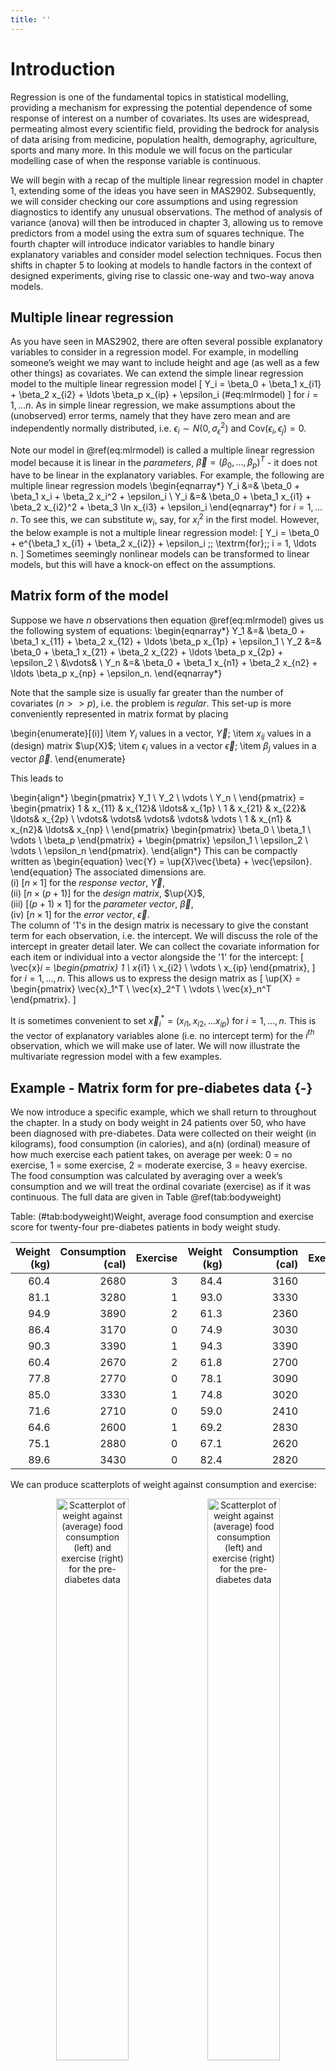 ```yaml
---
title: ''
---
```


# Introduction

Regression is one of the fundamental topics in statistical modelling, providing a mechanism for expressing the potential dependence of some response of interest on a number of covariates. Its uses are widespread, permeating almost every scientific field, providing the bedrock for analysis of data arising from medicine, population health, demography, agriculture, sports and many more. In this module we will focus on the particular modelling case of when the response variable is continuous.

We will begin with a recap of the multiple linear regression model in chapter 1, extending some of the ideas you have seen in MAS2902. Subsequently, we will consider checking our core assumptions and using regression diagnostics to identify any unusual observations. The method of analysis of variance (anova) will then be introduced in chapter 3, allowing us to remove predictors from a model using the extra sum of squares technique. The fourth chapter will introduce indicator variables to handle binary explanatory variables and consider model selection techniques. Focus then shifts in chapter 5 to looking at models to handle factors in the context of designed experiments, giving rise to classic one-way and two-way anova models. 

<!-- The long-term aim is to build towards a framework of a general linear model, which will itself be developed further in MAS3906 (should you take this optional module) to allow for response variables of alternative types, i.e. binary or count data, via a generalised linear model. -->

## Multiple linear regression
As you have seen in MAS2902, there are often several possible explanatory variables to consider in a regression model. For example, in modelling someone’s weight we may want to include height and age (as well as a few other things) as covariates. We can extend the simple linear regression model to the multiple linear regression model
\[
Y_i = \beta_0 + \beta_1 x_{i1} + \beta_2 x_{i2} + \ldots \beta_p x_{ip} + \epsilon_i (\#eq:mlrmodel)
\]
for $i = 1, \ldots n$. As in simple linear regression, we make assumptions about the (unobserved) error terms, namely that they have zero mean and are independently normally distributed, i.e. $\epsilon_i \sim N(0, \sigma_{\epsilon}^2)$ and $\textrm{Cov}(\epsilon_i, \epsilon_j) = 0$.

Note our model in \@ref(eq:mlrmodel) is called a multiple linear regression model because it is linear in the *parameters*, $\vec{\beta}  = \left(\beta_0, \ldots, \beta_p\right)^T$ - it does not have to be linear in the explanatory variables. For example, the following are multiple linear regression models
\begin{eqnarray*}
Y_i &=& \beta_0 + \beta_1 x_i + \beta_2 x_i^2 + \epsilon_i \\
Y_i &=& \beta_0 + \beta_1 x_{i1} + \beta_2 x_{i2}^2 + \beta_3 \ln x_{i3} + \epsilon_i
\end{eqnarray*}
for $i = 1, \ldots n$. To see this, we can substitute $w_i$, say, for $x_i^2$ in the first model. However, the below example is not a multiple linear regression model:
\[
Y_i = \beta_0 + e^{\beta_1 x_{i1} + \beta_2 x_{i2}} + \epsilon_i \;\; \textrm{for}\;\; i = 1, \ldots n.
\]
Sometimes seemingly nonlinear models can be transformed to linear models, but this will have a knock-on effect on the assumptions.

## Matrix form of the model
Suppose we have $n$ observations then equation \@ref(eq:mlrmodel) gives us the following system of equations:
\begin{eqnarray*}
Y_1 &=& \beta_0 + \beta_1 x_{11} + \beta_2 x_{12} + \ldots \beta_p x_{1p} + \epsilon_1 \\
Y_2 &=& \beta_0 + \beta_1 x_{21} + \beta_2 x_{22} + \ldots \beta_p x_{2p} + 
\epsilon_2 \\
&\vdots& \\
Y_n &=& \beta_0 + \beta_1 x_{n1} + \beta_2 x_{n2} + \ldots \beta_p x_{np} + 
\epsilon_n.
\end{eqnarray*}

Note that the sample size is usually far greater than the number of covariates ($n>>p$), i.e. the problem is *regular*. This set-up is more conveniently represented in matrix format by placing

\begin{enumerate}[(i)]
\item $Y_i$ values in a vector, $\vec{Y}$;
\item $x_{ij}$ values in a (design) matrix $\up{X}$;
\item $\epsilon_i$ values in a vector $\vec{\epsilon}$;
\item $\beta_j$ values in a vector $\vec{\beta}$.
\end{enumerate}

This leads to

\begin{align*}
\begin{pmatrix}
        Y_1 \\
	Y_2 \\
 	\vdots \\
 	Y_n \\
         \end{pmatrix} =  
             \begin{pmatrix}
	1 & x_{11} & x_{12}& \ldots& x_{1p} \\
	1 & x_{21} & x_{22}& \ldots& x_{2p} \\
\vdots& \vdots& \vdots& \vdots& \vdots \\
	1 & x_{n1} & x_{n2}& \ldots& x_{np} \\
         \end{pmatrix}
         \begin{pmatrix}
        \beta_0 \\
	\beta_1 \\
 	\vdots \\
 	\beta_p
         \end{pmatrix} +
         \begin{pmatrix}
       	\epsilon_1 \\
	\epsilon_2 \\
	\vdots \\
 	\epsilon_n
         \end{pmatrix}.
   \end{align*}
This can be compactly written as
\begin{equation}
\vec{Y} = \up{X}\vec{\beta} + \vec{\epsilon}.
\end{equation}
The associated dimensions are.   
(i) $[n \times 1]$ for the *response vector*, $\vec{Y}$,  
(ii) $[n \times (p+1)]$ for the *design matrix*, $\up{X}$,  
(iii) $[(p+1) \times 1]$ for the *parameter vector*, $\vec{\beta}$,  
(iv) $[n \times 1]$ for the *error vector*, $\vec{\epsilon}$.  
The column of '1's in the design matrix is necessary to give the constant term for each observation, i.e. the intercept. We will discuss the role of the intercept in greater detail later. We can collect the covariate information for each item or individual into a vector alongside the '1' for the intercept:
\[
\vec{x}_i =
\begin{pmatrix}
1 \\
x_{i1} \\
x_{i2} \\
\vdots \\
x_{ip}
\end{pmatrix},
\]
for $i = 1, \ldots, n$. This allows us to express the design matrix as
\[
\up{X} =
\begin{pmatrix}
\vec{x}_1^T \\
\vec{x}_2^T \\
\vdots \\
\vec{x}_n^T
\end{pmatrix}.
\]

It is sometimes convenient to set $\vec{x}_i^* = (x_{i1}, x_{i2}, \ldots x_{ip})$
for $i = 1, \ldots, n$. This is the vector of explanatory variables alone (i.e. no intercept term) for the $i^{th}$ observation, which we will make use of later. We will now illustrate the multivariate regression model with a few examples. 

## Example - Matrix form for pre-diabetes data {-}
We now introduce a specific example, which we shall return to throughout the chapter. In a study on body weight in 24 patients over 50, who have been diagnosed with pre-diabetes. Data were collected on their weight (in kilograms), food consumption (in calories), and a(n) (ordinal) measure of how much exercise each patient takes, on average per week: 0 = no exercise, 1 = some exercise, 2 = moderate exercise, 3 = heavy exercise. The food consumption was calculated by averaging over a week’s consumption and we will treat the ordinal covariate (exercise) as if it was continuous. The full data are given in Table \@ref(tab:bodyweight)


Table: (\#tab:bodyweight)Weight, average food consumption and exercise score for twenty-four pre-diabetes patients in body weight study.

| Weight (kg)| Consumption (cal)| Exercise| Weight (kg)| Consumption (cal)| Exercise|
|-----------:|-----------------:|--------:|-----------:|-----------------:|--------:|
|        60.4|              2680|        3|        84.4|              3160|        0|
|        81.1|              3280|        1|        93.0|              3330|        0|
|        94.9|              3890|        2|        61.3|              2360|        2|
|        86.4|              3170|        0|        74.9|              3030|        0|
|        90.3|              3390|        1|        94.3|              3390|        0|
|        60.4|              2670|        2|        61.8|              2700|        2|
|        77.8|              2770|        0|        78.1|              3090|        0|
|        85.0|              3330|        1|        74.8|              3020|        1|
|        71.6|              2710|        0|        59.0|              2410|        0|
|        64.6|              2600|        1|        69.2|              2830|        2|
|        75.1|              2880|        0|        67.1|              2620|        0|
|        89.6|              3430|        0|        82.4|              2820|        1|

We can produce scatterplots of weight against consumption and exercise:

<div class="figure" style="text-align: center">
<img src="multiplelinearreg_files/figure-html/unnamed-chunk-1-1.png" alt="Scatterplot of weight against (average) food consumption (left) and exercise (right) for the pre-diabetes data" width="48%" /><img src="multiplelinearreg_files/figure-html/unnamed-chunk-1-2.png" alt="Scatterplot of weight against (average) food consumption (left) and exercise (right) for the pre-diabetes data" width="48%" />
<p class="caption">(\#fig:unnamed-chunk-1)Scatterplot of weight against (average) food consumption (left) and exercise (right) for the pre-diabetes data</p>
</div>

Comments:   

1. We see that body weight is approximately linearly related to food consumption with a positive slope. There may be one unusual observation (top-right)? Could this be influential? Could others? We will consider these questions in more detail in the next chapter.  

1. There is some evidence that body weight declines with increasing exercise but the effect is possibly being masked by the variability in food consumption. Note that we observe vertical strips when dealing with ordinal variables so trends are perhaps harder to see. 

We wish to fit the model:
\[
\gap{Y_i = \beta_0 + \beta_1 x_{i1} + \beta_2 x_{i2} + \epsilon_i}
\]
for $i = 1, \ldots, n$, where $x_{i1}$ is food consumption and $x_{i2}$ is exercise for the $i^{th}$ patient. Equivalently, using our matrix formulation, we can express the model as
\[
\gap{\vec{Y} = \up{X}\vec{\beta} + \vec{\epsilon}}
\]
We can define the relevant quantities using the available data for the multiple linear regression model as follows:
\begin{align*}
\gap{
\vec{Y} =
\begin{pmatrix}
    60.4     \\
	81.1 \\
  \vdots \\
 	82.4 \\
         \end{pmatrix}, 
         	\up{X} =
     \begin{pmatrix}
	1 & 2680& 3  \\
	1 & 3280& 1  \\
  \vdots& \vdots& \vdots \\
	1 & 2820& 1 \\
         \end{pmatrix},
         \vec{\beta} = \begin{pmatrix}
        \beta_0 \\
	\beta_1 \\
	\beta_2 \\
         \end{pmatrix},
         \vec{\epsilon} =    \begin{pmatrix}
  \epsilon_1 \\
	\epsilon_2 \\
  \vdots \\
	\epsilon_{24} \\
         \end{pmatrix}.}
   \end{align*}

Note that both $\vec{Y}$ and $\vec{\epsilon}$ are unchanged by the addition of variables since these are fixed data in the case of the former, and, as yet, unknown errors in the case of the latter - note that since there is a single error term, $\epsilon_i$, for each observation, $Y_i$, the errors will always form a vector of length $n$. 

The residuals (which estimate the errors) can also be collected in a vector of length $n$, but we only know the values of the residuals *after* model fitting and their values will be different under each model. Both $\up{X}$ and $\vec{\beta}$ do change, with the addition of a column and row respectively for each additional covariate.

## Parameter estimation
Having set up the model, how do we obtain estimates for the unknown parameters? One approach is to use maximum likelihood. 

In order to set the scene, recall that our key assumptions are normality, zero mean, common variance and independence of the errors, i.e. $\epsilon_i \sim N(0, \sigma_{\epsilon}^2)$ and $\textrm{Cov}(\epsilon_i, \epsilon_j) = 0, i \neq j$. Since $Y_i = \beta_0 + \beta_1 x_{i1} + \ldots + \beta_p x_{ip} + \epsilon_i$, then the normality assumption on $\epsilon_i$ induces a normal distribution on each $Y_i$ (and, in turn, the vector $\vec{Y}$). The values for the covariates are fixed, as are the true (usually unknown) values of $\vec{\beta}$ so these just serve as constants when thinking about the distribution of $Y_i$. 

Furthermore, the assumption of independence also carries through and the variance is unaltered (since we are simply adding scalars to a random variable). This tells us that $Y_i \mid \vec{x}_i, \vec{\beta}, \sigma_{\epsilon}^2 \sim N(\beta_0 + \beta_1 x_{i1} + \ldots + \beta_p x_{ip}, \sigma_{\epsilon}^2)$ for $i = 1, \ldots, n$. This can be written more compactly as $Y_i \mid \vec{x}_i, \vec{\beta}, \sigma_{\epsilon}^2 \sim N(\vec{x}_i^T\vec{\beta}, \sigma_{\epsilon}^2)$. 

Before going further, recall that the probability density function for a univariate normal random variable, $Y \sim N(\mu, \sigma^2)$, is:
\[
\gap{f(y \mid \mu, \sigma^2) = \frac{1}{\sqrt{2\pi\sigma^2}}
\exp\left\{-\frac{(y - \mu)^2}{2\sigma^2}\right\}}
\]

The likelihood principle instructs us to pick values of the parameters that maximise the likelihood. If observations are independent (as we have just shown they are here), then the likelihood function for all observations is a product of the individual normal densities for each observation of the form:
\[
\gap{L(\mu, \sigma^2 \mid y_1, \ldots, y_n) = \prod_{i=1}^n f(y_i \mid \mu, \sigma^2).}
\]
Now, for our multiple linear regression model, we have
\begin{align*}
\gap{L(\vec{\beta}, \sigma_{\epsilon}^2 \mid y_1, \ldots, y_n, \up{X})} &\gap{= \prod_{i=1}^n f(y_i \mid \vec{x}_i, \vec{\beta}, \sigma_{\epsilon}^2)} \\
&\gap{= \prod_{i=1}^n \frac{1}{\sqrt{2\pi\sigma_{\epsilon}^2}}
\exp\left\{-\frac{(y_i - \vec{x}_i^T\vec{\beta})^2}{2\sigma_{\epsilon}^2}\right\}} \\
&\gap{= (2\pi\sigma_{\epsilon}^2)^{-n/2}
\exp\left\{-\frac{1}{2\sigma_{\epsilon}^2}\sum_{i=1}^n (y_i - \vec{x}_i^T\vec{\beta})^2 \right\}}  \\
&\gap{= (2\pi)^{-n/2} (\sigma_{\epsilon}^2)^{-n/2}
\exp\left\{-\frac{1}{2\sigma_{\epsilon}^2}\sum_{i=1}^n (y_i - \vec{x}_i^T\vec{\beta})^2 \right\}} \\
\end{align*}

### Estimation of $\vec{\beta}$
To estimate the parameter vector, $\vec{\beta}$ we consider the log-likelihood since this is typically easier to work with, being additive as opposed to multiplicative. The log-likelihood is given by
\begin{equation*}
\gap{\ell(\vec{\beta}, \sigma_{\epsilon}^2 \mid y_1, \ldots, y_n, \up{X}) = -\frac{n}{2} \ln(2\pi) -\frac{n}{2} \ln (\sigma_{\epsilon}^2) - \frac{1}{2\sigma_{\epsilon}^2} \sum_{i=1}^n (y_i - \vec{x}_i^T\vec{\beta})^2}
\end{equation*}
We could (partially) differentiate with respect to each element of $\vec{\beta}$ and this would lead to a system of equations (with a lot of structure) known as the normal equations. However, it is easier to consider the matrix formulation of the model by noting that
\[
\sum_{i=1}^n (y_i - \vec{x}_i^T\vec{\beta})^2 = (\vec{y} - \up{X}\vec{\beta})^T
(\vec{y} - \up{X}\vec{\beta})
\]

This is, in fact, the exact quantity that is minimised using the method of least squares, which can also be used to estimate the parameters for this model (and simple linear regression). Now, ignoring the constant terms (by treating $\sigma_{\epsilon}^2$ as fixed at this stage), we wish to minimise
\begin{align*}
\gap{(\vec{y} - \up{X}\vec{\beta})^T (\vec{y} - \up{X}\vec{\beta})} &\gap{=
(\vec{y}^T - \vec{\beta}^T\up{X}^T)(\vec{y} - \up{X}\vec{\beta})} \\
&\gap{= \vec{y}^T\vec{y} - \vec{y}^T\up{X}\vec{\beta} - \vec{\beta}^T\up{X}^T\vec{y} + \vec{\beta}^T\up{X}^T \up{X}\vec{\beta}}
\end{align*}

By noting that $\vec{y}^T\up{X}\vec{\beta}$ is a scalar we can rewrite this as its transpose, i.e. $\vec{y}^T\up{X}\vec{\beta} = \vec{\beta}^T\up{X}^T\vec{y}$. Hence
\[
\gap{(\vec{y} - \up{X}\vec{\beta})^T (\vec{y} - \up{X}\vec{\beta}) = 
\vec{y}^T\vec{y} -  2\vec{\beta}^T\up{X}^T\vec{y} + \vec{\beta}^T\up{X}^T \up{X}\vec{\beta}}
\]

We can now differentiate to obtain
\[
\gap{\frac{\partial \ell}{\partial \vec{\beta}} = -  2\up{X}^T\vec{y} + 2\up{X}^T \up{X}\vec{\beta}}
\]

Setting equal to zero and solving for $\vec{\beta}$ leads to the solution
\begin{equation}
\gap{\vec{\hat{\beta}} = (\up{X}^T\up{X})^{-1}\up{X}^T\vec{y}}
\end{equation}

This estimate exists as long as the inverse exists, i.e. no column of $\up{X}$ is a linear combination of other columns, i.e. there is no multicollinearity. We have to be careful that no columns of $\up{X}$ are \textit{nearly} linearly related as this can be harder to detect and leads to serious issues; we will discuss multicollinearity in more detail in section \@ref(sec:multicol).

### Estimation of $\sigma_{\epsilon}^2$
We can estimate $\sigma_{\epsilon}^2$ in a similar fashion (now treating $\vec{\beta}$ as fixed), using maximum likelihood once more. Recall that
\begin{equation*}
\ell(\vec{\beta}, \sigma_{\epsilon}^2 \mid y_1, \ldots, y_n, \up{X}) = -\frac{n}{2} \ln(2\pi) -\frac{n}{2} \ln (\sigma_{\epsilon}^2) - \frac{1}{2\sigma_{\epsilon}^2} \sum_{i=1}^n (y_i - \vec{x}_i^T\vec{\beta})^2.
\end{equation*}

For ease of calculation we let $\tau = \sigma_{\epsilon}^2$ and then differentiating with respect to $\tau$ we obtain
\begin{equation*}
\gap{\frac{\partial \ell}{\partial\tau} = -\frac{n}{2\tau} + 
\frac{\sum (y_i - \vec{x}_i^T\vec{\beta})^2}{2\tau^2}}
\end{equation*}

Setting the above equal to zero and solving for $\tau$ we obtain
\begin{equation}
\gap{\hat{\tau} = \frac{\sum (y_i - \vec{x}_i^T\vec{\beta})^2}{n} = 
\frac{\sum (y_i - \hat{y_i})^2}{n}.}
\end{equation}

However, this is a biased estimate (akin to the sample variance bias problem), so we adjust for the fact that we have estimated the $p$-vector $\vec{\beta}$ by using
$$
\gap{\hat{\sigma}_{\epsilon}^2 = s^2 = \frac{\sum (y_i - \hat{y_i})^2}{n - p - 1} } (\#eq:ssquared)
$$

where $p$ is the number of explanatory variables in the model. Note that $\vec{\beta}$ has length $k = p+1$ typically, with the additional intercept term.

### Residuals, fitted values and the 'hat matrix' {#sec:resfithat}
The vector of residuals (which estimate the errors) can be obtained by subtraction after model fitting, namely as 'observed - fitted'
\begin{align*}
\gap{\vec{\hat{\epsilon}}} &\gap{= \vec{y} - \vec{\hat{y}}} \\
&\gap{= \vec{y} - \up{X}\vec{\hat{\beta}},}
\end{align*}
where the fitted values are found as $\vec{\hat{y}} = \up{X}\vec{\hat{\beta}}$.

#### The hat matrix {-}
We can rewrite the estimate for the errors by substituting in $\vec{\hat{\beta}} = (\up{X}^T\up{X})^{-1}\up{X}^T\vec{y}$ to obtain 
\begin{align*}
\gap{\vec{\hat{\epsilon}}} &\gap{= \vec{y} - \up{X}(\up{X}^T\up{X})^{-1}\up{X}^T\vec{y}} \\
&\gap{= (\up{I} - \up{X}(\up{X}^T\up{X})^{-1}\up{X}^T) \vec{y}} \\
&\gap{= (\up{I} - \up{H})\vec{y},}
\end{align*}
where $\up{H} = \up{X}(\up{X}^T\up{X})^{-1}\up{X}^T$. $\up{H}$ is known as the 'hat' matrix since
\begin{align*}
\gap{\vec{\hat{y}}} &\gap{= \up{X}\vec{\hat{\beta}}} \\
&\gap{= \up{X}(\up{X}^T\up{X})^{-1}\up{X}^T\vec{y}} \\
&\gap{= \up{H}\vec{y}.}
\end{align*}

Hence, multiplying by $\up{H}$ converts $\vec{y}$ to $\vec{\hat{y}}$, i.e. it is the matrix that puts a hat on $\vec{y}$. The hat matrix is an $n \times n$ matrix with elements
\begin{align*}
\gap{\up{H} =
\begin{pmatrix}
  h_{11}& h_{12}& \ldots& h_{1n} \\
  h_{21}& h_{22}& \ldots& h_{2n} \\
  \vdots& \vdots& & \vdots \\
  h_{n1}& h_{n2}& \ldots& h_{nn} \\
         \end{pmatrix}} \;\;\;\;
\end{align*}

The diagonal values of $\up{H}$ (i.e. the $h_{ii}$ values for $i = 1, \ldots, n$) are called the leverages (see chapter 2).

### Properties of the hat matrix
It turns out that the hat matrix, $\up{H}$, has some useful properties, which will prove to be handy later. Namely, 

1. $\up{H}$ is symmetric, whereby $\up{H}^T = \up{H}$,
1. $\up{H}$ is idempotent, i.e $\up{H}^2 = \up{H}\up{H} = \up{H}$.

#### Proof {-}
1. <span style="color: red">Now</span>
\begin{align*}
\gap{\up{H}^T} &\gap{=\Bigl(\up{X} (\up{X}^T\up{X})^{-1} \up{X}^T\Bigr)^T} \\
&\gap{= \up{X}\left(\up{X}^T\up{X})^{-1}\right)^T \up{X}^T} \\
&\gap{= \up{X}\left(\up{X}^T\up{X})^T\right)^{-1} \up{X}^T} \\
&\gap{= \up{X} (\up{X}^T\up{X})^{-1} \up{X}^T} \\
&\gap{= \up{H}.} \\
\end{align*}
1. <span style="color: red">We now have</span>
\begin{align*}
\gap{\up{H}\up{H}} &\gap{= \Bigl(\up{X} (\up{X}^T\up{X})^{-1} \up{X}^T\Bigr) \Bigl(\up{X} (\up{X}^T\up{X})^{-1} \up{X}^T\Bigr)}  \\
&\gap{= \up{X} (\up{X}^T\up{X})^{-1} \up{X}^T\up{X} (\up{X}^T\up{X})^{-1} \up{X}^T} \\
&\gap{= \up{X} (\up{X}^T\up{X})^{-1} \up{X}^T} \\
&\gap{= \up{H}.} \\
\end{align*}

<!-- ## Example: Simple linear regresion analysis of bodyweight data {-} -->
<!-- We are now in a position to estimate the parameters for the data on pre-diabetes patients introduced earlier. Recall that for the simple linear regression model for the bodyweight data we have the data and design matrix: -->
<!-- \begin{align*} -->
<!-- \vec{Y} = -->
<!-- \begin{pmatrix} -->
<!--   60.4 \\ -->
<!-- 	81.1 \\ -->
<!--   \vdots \\ -->
<!--  	82.4 \\ -->
<!--          \end{pmatrix}, \;\;\;\; -->
<!--          	\up{X} = -->
<!--      \begin{pmatrix} -->
<!-- 	1 & 2680  \\ -->
<!-- 	1 & 3280  \\ -->
<!--   \vdots& \vdots \\ -->
<!-- 	1 & 2820 \\ -->
<!-- \end{pmatrix} -->
<!-- \end{align*} -->

<!-- Hence we can use matrix algebra to calculate -->
<!-- \begin{align*} -->
<!-- \up{X}^T\up{X} &= -->
<!-- \begin{pmatrix} -->
<!-- 24 & 71560  \\ -->
<!-- 71560 & 216577400  \\ -->
<!-- \end{pmatrix}, \\ -->
<!-- \up{X}^T\vec{y} &= \begin{pmatrix} -->
<!-- 1837.50 \\ -->
<!-- 5570449 \\ -->
<!-- \end{pmatrix}. -->
<!-- \end{align*} -->

<!-- We can then find  -->
<!-- \begin{align*} -->
<!-- \gap{(\up{X}^T\up{X})^{-1} = \frac{1}{(24\times 216577400 - 71560^2)} -->
<!-- \begin{pmatrix} -->
<!-- 216577400 & -71560  \\ -->
<!-- -71560 & 24  \\ -->
<!-- \end{pmatrix}} -->
<!-- \end{align*} -->

<!-- Simplifying, we obtain (to 2 d.p.) -->
<!-- \begin{align*} -->
<!-- \gap{ -->
<!-- (\up{X}^T\up{X})^{-1} =  -->
<!-- \begin{pmatrix} -->
<!-- 2.81 & -9.29 \times 10^{-4}  \\ -->
<!-- -9.29 \times 10^{-4} & 3.12 \times 10^{-7}  \\ -->
<!-- \end{pmatrix}} -->
<!-- \end{align*} -->

<!-- So the parameter estimates can be found as -->
<!-- \begin{align*} -->
<!-- \vec{\beta} &= \begin{pmatrix} -->
<!-- 2.81 & -9.29 \times 10^{-4}  \\ -->
<!-- -9.29 \times 10^{-4} & 3.12 \times 10^{-7}  \\ -->
<!-- \end{pmatrix} -->
<!-- \begin{pmatrix} -->
<!-- 1837.50 \\ -->
<!-- 5570449 \\ -->
<!-- \end{pmatrix} \\ -->
<!-- &= \begin{pmatrix} -->
<!-- -8.573 \\ -->
<!-- 0.029 \\ -->
<!-- \end{pmatrix} \\ -->
<!-- \end{align*} -->

<!-- The fitted line is thus -->
<!-- \[ -->
<!-- \gap{\textrm{Weight} = -8.573 + 0.029\times \textrm{Consumption}.} -->
<!-- \]  -->

<!-- This can be interpreted in the usual way, i.e. body weight goes up by 0.029 kg for every additional calorie consumed. This is not particularly helpful in this instance, and it may be more meaningful to express this as the change per 100 calories, say (which would equate to an approximate 3 kg weight increase since $0.029 \times 100 = 2.9$). Note that, as an alternative, we could change the units of the calorie variable at the outset, i.e. before fitting the model, to achieve the same result. -->

<!-- We can also calculate the fitted values -->
<!-- \begin{align*} -->
<!-- \gap{ -->
<!-- \vec{\hat{y}} = \up{X}\vec{\hat{\beta}} = -->
<!-- \begin{pmatrix} -->
<!-- 67.95 \\ -->
<!-- 85.08 \\ -->
<!-- \vdots \\ -->
<!-- 71.95 -->
<!-- \end{pmatrix} \\} -->
<!-- \end{align*} -->

<!-- From the fitted values we can also calculate the residuals -->
<!-- \begin{align*} -->
<!-- \gap{\vec{\hat{\epsilon}} = \vec{y} - \vec{\hat{y}} =  -->
<!-- \begin{pmatrix} -->
<!-- -7.55 \\ -->
<!-- -3.98 \\ -->
<!-- \vdots \\ -->
<!-- 10.45 -->
<!-- \end{pmatrix} \\} -->
<!-- \end{align*} -->

## Example: Multiple linear regresion analysis of bodyweight data {-}
We are now in a position to estimate the parameters for the data on pre-diabetes patients introduced earlier. First we recall that for the multiple linear regression model for the bodyweight data we have the design matrix given by:
\begin{align*}
\up{X} =
     \begin{pmatrix}
	1 & 2680& 3  \\
	1 & 3280& 1  \\
  \vdots& \vdots& \vdots \\
	1 & 2820& 1 \\
\end{pmatrix}
\end{align*}
Using matrix algebra we can calculate
\begin{align*}
\up{X}^T\up{X} &=
\begin{pmatrix}
24 & 71560 & 19  \\
71560 & 216577400 &  55380\\
19 & 55380 &  35\\
\end{pmatrix} \\
\up{X}^T\vec{y} &= \begin{pmatrix}
1837.50 \\
5570449 \\
1354.60
\end{pmatrix}.
\end{align*}

Taking the (3 by 3) matrix inverse we get 

\begin{align*}
(\up{X}^T\up{X})^{-1} = 
\begin{pmatrix}
3.02 & -9.69 \times 10^{-4} & -0.10 \\
-9.69 \times 10^{-4} & 3.20 \times 10^{-7} & 2.04 \times 10^{-5} \\
-0.10 & 2.04 \times 10^{-5} & 0.05 \\
\end{pmatrix}
\end{align*}

Hence, the parameter estimates can be found as

\begin{eqnarray*}
\gap{
\vec{\beta} = (\up{X}^T\up{X})^{-1}\up{X}^T\vec{y}
= (-2.104, 0.027, -3.278)^T.}
\end{eqnarray*}
Note that we can also calculate $\vec{\hat{y}} = \up{X}\vec{\hat{\beta}}$ from the above, and subsequently $\vec{\hat{\varepsilon}} = \vec{y} - \vec{\hat{y}}$. The fitted line for the multiple linear regression model is 
\[
\gap{\textrm{Weight} = -2.014 + 0.027\times \textrm{Consumption} -3.278\times\textrm{Exercise}.}
\]
This can be interpreted in a similar way to simple linear regression, but with a few caveats:

- body weight goes up by 0.027 kg for every additional calorie consumed, \textit{for a fixed value of exercise}.  

- body weight decreases by around 3.3 kg as individuals move up an exercise category, \textit{for a fixed amount of consumption}.  

- be careful not to interpret the above as exercise being 'more important' than consumption due to having a larger coefficient - the scales of the variables are different and we also have no idea (yet!) whether these values are significant.

It may be more meaningful to express the change due to consumption in different units. Also, note that the values of the parameter estimates change with the introduction (or removal) of variables into (from) the model - this is always the case (unless the covariates are independent), no matter how significant (or not) they are. This is important when building a regression model.

We have seen that fitting a multiple linear regression model with two covariates can be achieved `by hand'. However, it is clear that as we look to build more complex models then it may be advantageous to use software - we will see how to do this in section \@ref(sec:mlrinr).

## Expectations, variances and inference
We now consider the properties of the estimators $\vec{\hat{\beta}}$ and $\vec{\hat{\epsilon}}$, i.e. is $\vec{\hat{\beta}}$ unbiased? This will allow us, among other things, to assess the significance (or otherwise) of the parameter estimates. We begin by considering the expectation and variance of $\vec{\hat{\beta}}$.

### Expectation of $\vec{\hat{\beta}}$
Now,
\begin{align*}
\gap{\E\left[\vec{\hat{\beta}}\right]} &\gap{= \E\left[\left(\up{X}^T\up{X}\right)^{-1}\up{X}^T\vec{Y}\right]} \\
&\gap{= \left(\up{X}^T\up{X}\right)^{-1}\up{X}^T \E[\vec{Y}]} \\
&\gap{= \left(\up{X}^T\up{X}\right)^{-1}\up{X}^T \up{X}\vec{\beta}} \\
&\gap{= \vec{\beta}}
\end{align*}

Hence, $\vec{\hat{\beta}}$ is an unbiased estimator of $\vec{\beta}$.

### Variance of $\vec{\hat{\beta}}$
Before looking at the variance in detail we note
\[
\left\{\left(\up{X}^T\up{X}\right)^{-1}\up{X}^T\right\}^T = \up{X}\left\{\left(\up{X}^T\up{X}\right)^{-1}\right\}^T = \up{X}\left(\up{X}^T\up{X}\right)^{-1}
\]
since $(\up{X}^T\up{X})^{-1}$ is a symmetric matrix.

We are now in a position to look at the variance
\begin{align*}
\gap{\Var\left[\vec{\hat{\beta}}\right]} &\gap{= \Var\left[\left(\up{X}^T\up{X}\right)^{-1}\up{X}^T\vec{Y}\right]} \\
&\gap{= \left(\up{X}^T\up{X}\right)^{-1}\up{X}^T \Var\left[\vec{Y}\right] \left\{\left(\up{X}^T\up{X}\right)^{-1}\up{X}^T\right\}^T} \\
&\gap{= \left(\up{X}^T\up{X}\right)^{-1}\up{X}^T \up{I}\sigma_{\epsilon}^2 \up{X}\left(\up{X}^T\up{X}\right)^{-1}} \\
&\gap{= \sigma_{\epsilon}^2 \left(\up{X}^T\up{X}\right)^{-1}\up{X}^T \up{X}\left(\up{X}^T\up{X}\right)^{-1}} \\
&\gap{= \sigma_{\epsilon}^2 \left(\up{X}^T\up{X}\right)^{-1}}
\end{align*}

### Inference for $\vec{\hat{\beta}}$ {#sec:inferforbetahat}
Since $\vec{\hat{\beta}}$ consists of linear combinations of the $Y_i$'s, which are independent and normally distributed, it has a multivariate normal distribution, namely $\vec{\hat{\beta}} \sim N_{p+1}\left(\vec{\beta}, \sigma_{\epsilon}^2 (\up{X}^T\up{X})^{-1}\right)$ and each of the individual parameter estimates are univariate normal (due to properties of the multivariate normal distribution). Their (individual) significance can be asssessed via the test statistic 
\[
\gap{\hat{\beta_j}\bigg/\sqrt{v_{jj}s^2} \sim t_{n-p-1}}
\]
where $v_{jj}$ is the $(j+1)^{th}$ diagonal element of $\up{V} = (\up{X}^T\up{X})^{-1}$, and $s^2$ is our (unbiased) estimate of $\sigma_{\epsilon}^2$ from equation \@ref(eq:ssquared). Note the use of the $t$-distribution since we must also estimate $s^2$.

### Expectation and variance of the fitted values {#sec:expvaryhat}
The fitted values are calculated as
\[
\vec{\hat{Y}} = \up{X}\vec{\hat{\beta}}
\]
or equivalently as
\[
\vec{\hat{Y}} = \up{H}\vec{Y}.
\]

Their expectation is

\begin{align*}
\gap{\E\left[\vec{\hat{Y}}\right]} &\gap{= \E\left[\up{X}\vec{\hat{\beta}}\right]} \\
&\gap{=\up{X} \E[\vec{\hat{\beta}}]} \\
&\gap{=\up{X}\vec{\beta}},
\end{align*}

with variance given by

\begin{align*}
\gap{\Var\left[\vec{\hat{Y}}\right]} &\gap{= \Var\left[\up{H}\vec{Y}\right]} \\
&\gap{= \up{H} \Var\left[\vec{Y}\right] \up{H}^T} \\
&\gap{= \up{H} \up{I}\sigma_{\epsilon}^2 \up{H}^T} \\
&\gap{= \up{H}\up{H}\sigma_{\epsilon}^2} \\
&\gap{= \up{H} \sigma_{\epsilon}^2} 
\end{align*}
Hence, the variability of the fitted values depends on the hat matrix, $\up{H}$. We will discuss this further in chapter 2.

### Expectation and variance of the residuals
Recall that the residuals are found as
\[
\gap{\vec{\hat{\epsilon}} = \vec{Y} - \vec{\hat{Y}}.}
\]
or alternatively as
\[
\gap{\vec{\hat{\epsilon}} = (\up{I} - \up{H})\vec{Y}.}
\]

We can find the expectation and variance as
\begin{align*}
\gap{\E[\vec{\hat{\epsilon}}]} & \gap{= \E[\vec{Y} - \vec{\hat{Y}}]} \\
&\gap{= \E[\up{X}\vec{\beta}] - \E\left[\up{X}\vec{\hat{\beta}}\right]} \\
&\gap{= \up{X}\vec{\beta} - \up{X}\vec{\beta}} \\
&\gap{= \vec{0},}
\end{align*}
and
\begin{align*}
\gap{\Var[\vec{\hat{\epsilon}}]} &\gap{= \Var[(\up{I} - \up{H})\vec{Y}]} \\
&\gap{= (\up{I} - \up{H})\Var[\vec{Y}](\up{I} - \up{H})^T} \\
&\gap{= (\up{I} - \up{H})\sigma_{\epsilon}^2\up{I}(\up{I} - \up{H})} \\
&\gap{= \sigma_{\epsilon}^2(\up{I} - \up{H} - \up{H} + \up{H}\up{H})} \\
&\gap{= \sigma_{\epsilon}^2(\up{I} - \up{H}).}
\end{align*}

Note that this implies that, unless all the diagonal values of $\up{H}$ are equal then the errors have different variances, and that these variances are smaller for larger values of $h_{ii}$, i.e. higher leverages (see chapter 2).

## Multiple linear regression in `R` {#sec:mlrinr}
Once we start to think about large datasets and a large number of parameters, finding the parameter estimates by hand becomes laborious, not to mention the possibility of both data entry and/or numerical errors occurring increases greatly. Happily, we can use `R` to conduct the analyses instead.

### Using data in `R`
There are various ways of using data with `R`. Data can be read in manually, i.e.


``` r
## Type the data in the console
bodyweight = c(60.4, 81.1, 94.9, 86.4, 90.3, 60.4, 77.8, 85.0, 71.6, 64.6, 75.1, 89.6, 
84.4, 93.0, 61.3, 74.9, 94.3, 61.8, 78.1, 74.8, 59.0, 69.2, 67.1, 82.4)
```

The majority of the time, in this module and the wider world, the (external) data in the file `ExternalData.RData` will be read/loaded directly into `R`, e.g.

``` r
## Load in an external dataset
load("ExternalData.RData")
```

Alternatively, we may sometimes make use of datasets that are internal to `R` in that they are part of an `R` package, i.e. for the dataset `InternalRDataset`:

``` r
## Load in an internal dataset
data(InternalRDataset)
```

To view the available datasets in `R` we can type `data()` at the console, or, for datasets attached to a particular package we can use `data(library = "Rpackage")`.

## Example: Analysis of bodyweight data using `R` {-}
To use `R` for the plots and analysis seen earlier:

``` r
## Load the data
load("bodyweight.RData")
```


``` r
## Plots
# Weight versus consumption
plot(Weight ~ Consumption, data = bodyweight, pch = 16)
# Weight versus exercise
plot(Weight ~ Exercise, data = bodyweight, pch = 16)
```


``` r
## Analysis
# Simple linear regression on consumption
fit1 <- lm(Weight ~ Consumption, data = bodyweight)
# Multiple linear regression on consumption & exercise
fit2 <- lm(Weight ~ Consumption + Exercise, data = bodyweight)
```

We can inspect a model fit using various commands
<ol type="i">
<li> The `summary()` command gives an overview of the fit </li>

``` r
summary(fit2)
```

```
## 
## Call:
## lm(formula = Weight ~ Consumption + Exercise, data = bodyweight)
## 
## Residuals:
##     Min      1Q  Median      3Q     Max 
## -5.5751 -2.5704 -0.7894  2.4049 10.9266 
## 
## Coefficients:
##              Estimate Std. Error t value Pr(>|t|)    
## (Intercept) -2.104925   7.017861  -0.300  0.76717    
## Consumption  0.027254   0.002286  11.921 8.23e-11 ***
## Exercise    -3.278296   0.916795  -3.576  0.00178 ** 
## ---
## Signif. codes:  0 '***' 0.001 '**' 0.01 '*' 0.05 '.' 0.1 ' ' 1
## 
## Residual standard error: 4.044 on 21 degrees of freedom
## Multiple R-squared:  0.8916,	Adjusted R-squared:  0.8813 
## F-statistic:  86.4 on 2 and 21 DF,  p-value: 7.346e-11
```
We will consider output of this nature in detail later in the module.
<li> The fitted values and residuals can also be extracted (output - to three decimal places - is suppressed here) 

``` r
round(fitted.values(fit2), 3)
round(residuals(fit2), 3)
```
</li>
<li> The variance-covariance matrix for $\vec{\hat{\beta}}$ is also contained within the fit. For the second model fit we get

``` r
vcov(fit2)
```

```
##             (Intercept)   Consumption      Exercise
## (Intercept)  49.2503765 -1.584890e-02 -1.6584367474
## Consumption  -0.0158489  5.227021e-06  0.0003330453
## Exercise     -1.6584367  3.330453e-04  0.8405137595
```
</li>
<li> The hat-values that make up the diagonal of the $\up{H}$ matrix can also be found - again we round to three decimal places:

``` r
round(hatvalues(fit2), 3)
```

```
##     1     2     3     4     5     6     7     8     9    10    11    12    13 
## 0.294 0.075 0.425 0.079 0.101 0.132 0.095 0.086 0.106 0.087 0.080 0.124 0.078 
##    14    15    16    17    18    19    20    21    22    23    24 
## 0.101 0.210 0.073 0.114 0.128 0.074 0.045 0.197 0.117 0.127 0.051
```
</li>
<li> We can also add a fitted regression line to a scatterplot via the `abline()` command:

``` r
plot(Weight ~ Consumption, data = bodyweight, pch = 16)
abline(fit1, lty = 2)
```
</li>
</ol>

## The role of the intercept 
The intercept, via the parameter $\beta_0$, is included as a matter of course when fitting a regression model (the default behaviour in R is to have an intercept present in a model). Why is this the case? What would happen if we removed the intercept?

Suppose we thought that we should fit the model without an intercept, then the multiple linear regression model takes the form
\[
\gap{Y_i = \beta_0 + \beta_1 x_{i1} + \beta_2 x_{i2} + \ldots \beta_p x_{ip} + \epsilon_i (\#eq:mlrmodelnoint)}
\]
for $i = 1, \ldots, n$. Or, equivalently, in matrix notation
\begin{equation}
\gap{\vec{Y} = \up{\tilde{X}}\vec{\beta} + \vec{\epsilon}.}
\end{equation}
where $\up{\tilde{X}}$ represents the design matrix that does not now have a first column of '1's.

## Example: Analysis of bodyweight data without an intercept term {-}
Returning to our example on pre-diabetes we would have
\begin{align*}
\gap{\vec{Y} =
\begin{pmatrix}
    60.4     \\
	81.1 \\
  \vdots \\
 	82.4 \\
         \end{pmatrix}, 
         	\up{\tilde{X}} =
     \begin{pmatrix}
	2680& 3  \\
	3280& 1  \\
  \vdots& \vdots \\
	2820& 1 \\
         \end{pmatrix},
         \vec{\beta} = \begin{pmatrix}
	\beta_1 \\
	\beta_2 \\
         \end{pmatrix},
         \vec{\epsilon} =    \begin{pmatrix}
  \epsilon_1 \\
	\epsilon_2 \\
  \vdots \\
	\epsilon_{24} \\
         \end{pmatrix}.}
   \end{align*}

Note that $\vec{Y}$ and $\vec{\epsilon}$ are unchanged, whereas both the design matrix and $\vec{\beta}$ are affected by the removal of the intercept term.

Upon fitting we would obtain the fitted model
\[
\textrm{Weight} = \hat{\beta}_1\times \textrm{Consumption} + \hat{\beta}_2\times\textrm{Exercise}.
\]

This model - and the equivalent model with an intercept term - assumes the relationship between weight and consumption remains the same for all values of calorific consumption and exercise. Moreover, the model without the intercept further assumes that zero calorie intake and zero exercise gives zero body weight! 

This may well not be true (or possible), not just here but for many datasets. Forcing a zero intercept can give nonsensical values for the predicted response and it can also severely affect the fit of the regression line, particularly if our estimate of the intercept is significantly different from zero. In the absence of an intercept term, the line of best fit is forced to go through the origin. We will now investigate further with another example. 

## Example: Analysis of men's Premier League football data - the role of the intercept {-}
The data in the following example comes from the 2012-13 men's English Premier League final football table (on Canvas in the file *prem.RData*). For each team the number of points they achieved (the response - why?), goals they scored, conceded, and their goal difference (scored - conceded) are recorded, alongside how many times they did not concede a goal (a 'clean sheet'), which will be our primary focus for now. A snapshot of the data are given below:


``` r
load("prem.RData")
kable(head(prem, 5))
```



| Position|Team              | Scored| Conceded| GoalDifference| Points| CleanSheets|
|--------:|:-----------------|------:|--------:|--------------:|------:|-----------:|
|        1|Manchester United |     86|       43|             43|     89|          13|
|        2|Manchester City   |     66|       34|             32|     78|          18|
|        3|Chelsea           |     75|       39|             36|     75|          14|
|        4|Arsenal           |     72|       37|             35|     73|          14|
|        5|Tottenham Hotspur |     66|       46|             20|     72|           9|
Below is a scatterplot of points against clean sheets:
<div class="figure" style="text-align: center">
<img src="multiplelinearreg_files/figure-html/premplot1-1.png" alt="Scatterplot of points against clean sheets for the Premier League 2012/13 data." width="65%" />
<p class="caption">(\#fig:premplot1)Scatterplot of points against clean sheets for the Premier League 2012/13 data.</p>
</div>

<ol type="a">
  <li>Fit a simple linear regression model with clean sheets as the sole covariate. Overlay the regression line on the scatterplot of the raw data and comment.

``` r
fitprem1 <- lm(Points ~ CleanSheets, data = prem)
plot(Points ~ CleanSheets, data = prem, pch = 16, xlim = c(0, 25), ylim = c(0, 100))
abline(fitprem1, lty = 2, lwd = 1.5, col = "red")
```

<div class="figure" style="text-align: center">
<img src="multiplelinearreg_files/figure-html/premfitted1-1.png" alt="Scatterplot of points against clean sheets for the Premier League 2012/13 data with overlaid model fit." width="65%" />
<p class="caption">(\#fig:premfitted1)Scatterplot of points against clean sheets for the Premier League 2012/13 data with overlaid model fit.</p>
</div>
</li>
  <li>Fit a second model, this time without an intercept and overlay this regression line. What do you observe?  
<span style="color: red">We can fit the second model and overlay the line using:</span>

``` r
fitprem2 <- lm(Points ~ CleanSheets - 1, data = prem)
abline(fitprem2, lty = 3, lwd = 1.5)
```
<div class="figure" style="text-align: center">
<img src="multiplelinearreg_files/figure-html/premfitted2-1.png" alt="Scatterplot of points against clean sheets for the Premier League 2012/13 data with two overlaid model fits." width="65%" />
<p class="caption">(\#fig:premfitted2)Scatterplot of points against clean sheets for the Premier League 2012/13 data with two overlaid model fits.</p>
</div>
</ol>

<span style="color: red">We can see that the model without the intercept has a different slope since $\hat{\beta}_0$ and $\hat{\beta}_1$ are correlated (see MAS2902). Note also that the line of best fit for the model without the intercept is forced to go through the origin. Both models seem to do a reasonable job - assessing by eye - of capturing the relationship between points and clean sheets. This is not always the case though, as we will see in practical 1.</span>

### Interpretability of the intercept and extrapolation
Having established that including an intercept is a sensible thing to do, we now move on to the question of its interpretation. Note that we did not formally interpret the intercept in our previous analysis of the bodyweight data, and this is common practice. 

However, if we did wish to say something meaningful about the intercept how would we go about it? We first inspect the fit for our first model from the previous example:


``` r
summary(fitprem1)
```

```
## 
## Call:
## lm(formula = Points ~ CleanSheets, data = prem)
## 
## Residuals:
##      Min       1Q   Median       3Q      Max 
## -16.6526  -7.9816  -0.7842   7.0974  26.8211 
## 
## Coefficients:
##             Estimate Std. Error t value Pr(>|t|)    
## (Intercept)  16.3368     8.0303   2.034 0.056915 .  
## CleanSheets   3.5263     0.7544   4.674 0.000189 ***
## ---
## Signif. codes:  0 '***' 0.001 '**' 0.01 '*' 0.05 '.' 0.1 ' ' 1
## 
## Residual standard error: 12.3 on 18 degrees of freedom
## Multiple R-squared:  0.5483,	Adjusted R-squared:  0.5232 
## F-statistic: 21.85 on 1 and 18 DF,  p-value: 0.0001888
```

<div class="figure" style="text-align: center">
<img src="multiplelinearreg_files/figure-html/unnamed-chunk-15-1.png" alt="Scatterplot of points against clean sheets for the Premier League 2012/13 data with overlaid model fit." width="65%" />
<p class="caption">(\#fig:unnamed-chunk-15)Scatterplot of points against clean sheets for the Premier League 2012/13 data with overlaid model fit.</p>
</div>

We see that the estimate of the intercept, $\hat{\beta}_0$, is 16.34. This tells us that when clean sheets takes the value zero, then we would expect a team to obtain around 16 points (as points is an integer we round). Here this makes some sense, since no clean sheets would mean a team concedes at least one goal in every match they play. Note, however, that the smallest observed value for this variable is five, so by using the value of zero we are extrapolating beyond the observed range of our data and this can be problematic.

### Mean-centering of covariates
Without any data manipulation prior to model fitting we have seen that the estimate for the intercept is interpreted as the value for the response when all of the covariates take the value zero. This, however, might be a scenario that is either not likely (i.e. a weight of zero kg for an adult), or not permissible (amount of a drug administered as part of a treatment) in the context of the data at hand. 

One solution to this issue is to scale the covariates via *mean-centering*.
\[
\gap{\vec{\tilde{x}}^{(j)} = \vec{x}^{(j)} - \bar{x}^{(j)}}
\]
where $j = 1, \ldots, p$, $\vec{x}^{(j)} = (x_{1j}, x_{2j}, \ldots, x_{nj})$ is the vector of values for the $j^{th}$ covariate and $\bar{x}^{(j)}$ is the sample mean for the $j^{th}$ covariate, for example the mean of the exercise values in the bodyweight data. Note the distinction between $\vec{x}^{(j)}$ and $\vec{x}_i$ introduced earlier, which is the vector of values for each individual (or subject).

The intercept has the same interpretation as above, namely the value of the response when the covariates are all simultaneously set to zero, i.e. $\vec{x}_i = \vec{0}$. However, zero is now the *mean* value for each covariate, after mean-centering, so the intercept can also now be interpreted as the value of the response when each covariate is at its (own) *average value*. Furthermore, the value of the intercept turns out to be $\bar{y}$, the sample mean of the response vector. Recall that in simple linear regression
\[
\hat{\beta}_0 = \bar{y} - \hat{\beta}_1 \times \bar{x}
\]
and this will clearly reduce to $\hat{\beta}_0 = \bar{y}$ when $\bar{x} = 0$. This result generalises to the multiple linear regression case.

This tends to give a more intuitive interpretation generally. Mean-centering also removes the correlation between $\beta_0$ and $\beta_1, \ldots \beta_p$. We will now see the effect of mean-centering in an example.

## Example: Mean-centering (men's Premier League football data) {-}
Returning to the data from the men's football Premier League. Below is a scatterplot of points against the raw (solid circles) and mean-centered (triangles) versions of our clean sheets covariate.

<div class="figure" style="text-align: center">
<img src="multiplelinearreg_files/figure-html/unnamed-chunk-16-1.png" alt="Scatterplot of points against the observed clean sheets (solid circles) and their mean-centered counterpart (triangles)." width="65%" />
<p class="caption">(\#fig:unnamed-chunk-16)Scatterplot of points against the observed clean sheets (solid circles) and their mean-centered counterpart (triangles).</p>
</div>

<ol type="a">
  <li> Fit a model using a mean-centered version of clean sheets.     
  [Hint: use the `scale` command in `R` to perform the mean-centering].     
  <span style="color: red">We fit - and inspect - the model using the `R` commands</span> 

``` r
CleanSheetsScaled <- scale(prem$CleanSheets, 
                           scale = FALSE)
fit_mean_centre <- lm(Points ~ CleanSheetsScaled, 
                      data = prem)
summary(fit_mean_centre)  
```

```
## 
## Call:
## lm(formula = Points ~ CleanSheetsScaled, data = prem)
## 
## Residuals:
##      Min       1Q   Median       3Q      Max 
## -16.6526  -7.9816  -0.7842   7.0974  26.8211 
## 
## Coefficients:
##                   Estimate Std. Error t value Pr(>|t|)    
## (Intercept)        51.6000     2.7513  18.755 2.91e-13 ***
## CleanSheetsScaled   3.5263     0.7544   4.674 0.000189 ***
## ---
## Signif. codes:  0 '***' 0.001 '**' 0.01 '*' 0.05 '.' 0.1 ' ' 1
## 
## Residual standard error: 12.3 on 18 degrees of freedom
## Multiple R-squared:  0.5483,	Adjusted R-squared:  0.5232 
## F-statistic: 21.85 on 1 and 18 DF,  p-value: 0.0001888
```
 </li>
  <li> Overlay the lines of best fit for the models using the raw and mean-centered covariates. What do you notice?
<div class="figure" style="text-align: center">
<img src="multiplelinearreg_files/figure-html/unnamed-chunk-18-1.png" alt="Scatterplot of points against the observed clean sheets (solid circles) and their mean-centered counterpart (triangles) with overlaid lines of best fit." width="65%" />
<p class="caption">(\#fig:unnamed-chunk-18)Scatterplot of points against the observed clean sheets (solid circles) and their mean-centered counterpart (triangles) with overlaid lines of best fit.</p>
</div>
</li>
  
<span style="color: red">From the summary, we see that the estimate of the slope is exactly the same as before, i.e. $\hat{\beta}_1 = 3.53$ so the line has the same gradient, but the intercept is different. The intercept estimate is $\hat{\beta}_0 = 51.60$ (recall, it was around 16 earlier) which suggests that a team with the \textit{average} number of clean sheets will obtain around 52 points (nearest integer, as before). This interpretation is cleaner than our earlier interpretation using the raw rather than mean-centered covariate.</span>
</ol>

Although we have illustrated the role of the intercept using simple linear regression, the same ideas hold in the multiple linear regression model. We now return to the issue of multicollinearity.

## Properties of $(\up{X}^T\up{X})^{-1}$: multicollinearity {#sec:multicol}
We saw earlier that both the estimator of $\vec{\beta}$ and its variance both depend on the quantity $\up{X}^T\up{X}^{-1}$. As such, this quantity plays a critical part in fitting a regression model and in determining the significance (or otherwise) of estimated parameters. We will now consider a situation known as *multicollinearity* that leads to problems with taking the inverse of $\up{X}^T\up{X}$.

## Example: Multicollinearity in men's Premier League football data {-}
Returning to the Premier League football data, a sports data analyst sets out to fit the following model:
\[
\textrm{Points}_i = \beta_0 + \beta_1 \textrm{Goal difference}_i + \beta_2 \textrm{Scored}_i + \beta_3 \textrm{Conceded}_i  + \epsilon_i
\]

<ol type="a">
<li> Construct the design matrix $\up{X}$, and hence calculate $\up{X}^T\up{X}$ and $(\up{X}^T\up{X})^{-1}$.

``` r
X <- cbind(1, prem$GoalDifference, prem$Scored, 
           prem$Conceded)
XTX <- crossprod(X)
solve(XTX) 
```
<span style="color: red">The last line fails, we cannot invert the matrix as it is singular.</span>
</li>
<li> Can you spot an obvious problem with this model?

<span style="color: red">The problem here is that one of the variables is a linear combination of the others, namely goal difference which is defined as 'scored' - 'conceded'. This means they are collinear and that we will have problems inverting $\up{X}^T\up{X}$.</span>

</li>
<li> Fit the model in `R` and inspect the fit - what do you notice?

<span style="color: red">Implementing the model we get</span>

``` r
summary(lm(Points ~ GoalDifference + Scored + Conceded, data = prem))
```

```
## 
## Call:
## lm(formula = Points ~ GoalDifference + Scored + Conceded, data = prem)
## 
## Residuals:
##      Min       1Q   Median       3Q      Max 
## -11.0387  -2.7741   0.2508   3.7633   5.7760 
## 
## Coefficients: (1 not defined because of singularities)
##                Estimate Std. Error t value Pr(>|t|)    
## (Intercept)     38.3511     9.6368   3.980 0.000969 ***
## GoalDifference   0.5710     0.1097   5.206 7.13e-05 ***
## Scored           0.2493     0.1803   1.382 0.184780    
## Conceded             NA         NA      NA       NA    
## ---
## Signif. codes:  0 '***' 0.001 '**' 0.01 '*' 0.05 '.' 0.1 ' ' 1
## 
## Residual standard error: 4.471 on 17 degrees of freedom
## Multiple R-squared:  0.9437,	Adjusted R-squared:  0.937 
## F-statistic: 142.4 on 2 and 17 DF,  p-value: 2.404e-11
```
<span style="color: red">There is no parameter estimate or standard error for goals conceded, which seems to have been removed from the model.</span> 
</li>
</ol>

Here it was clear what was driving the multicollinearity, and the issue could be easily spotted, and resolved. Sometimes, however, the problem is more subtle and we will consider this scenario further in practical 1. In the next chapter we will investigate whether our model conforms to assumptions and/or has any unusual observations that warrant further investigation.
